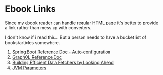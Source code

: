 # Ebook Links

Since my ebook reader can handle regular HTML page it's better to provide a link rather than mess up with converters.

I don't know if i read this... But a person needs to have a bucket list of books/articles somewhere.

1. [Spring Boot Reference Doc - Auto-configuration](https://docs.spring.io/spring-boot/docs/2.7.x/reference/html/features.html#features.developing-auto-configuration)
1. [GraphQL Reference Doc](https://www.graphql-java.com/documentation/getting-started)
1. [Building Efficient Data Fetchers by Looking Ahead](https://www.graphql-java.com/blog/deep-dive-data-fetcher-results/)
1. [JVM Parameters](https://www.baeldung.com/java-jvm-parameters-rampercentage)
